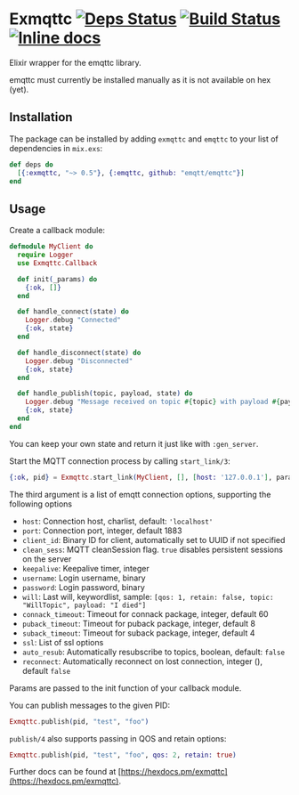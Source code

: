# Exmqttc [![Deps Status](https://beta.hexfaktor.org/badge/all/github/timbuchwaldt/exmqttc.svg)](https://beta.hexfaktor.org/github/timbuchwaldt/exmqttc) [![Build Status](https://travis-ci.org/timbuchwaldt/exmqttc.svg?branch=master)](https://travis-ci.org/timbuchwaldt/exmqttc) [![Inline docs](http://inch-ci.org/github/timbuchwaldt/exmqttc.svg?branch=master)](http://inch-ci.org/github/timbuchwaldt/exmqttc)

Elixir wrapper for the emqttc library.

emqttc must currently be installed manually as it is not available on hex (yet).

## Installation

The package can be installed by adding `exmqttc` and `emqttc` to your list of dependencies in `mix.exs`:

```elixir
def deps do
  [{:exmqttc, "~> 0.5"}, {:emqttc, github: "emqtt/emqttc"}]
end
```


## Usage

Create a callback module:
```elixir
defmodule MyClient do
  require Logger
  use Exmqttc.Callback

  def init(_params) do
    {:ok, []}
  end

  def handle_connect(state) do
    Logger.debug "Connected"
    {:ok, state}
  end

  def handle_disconnect(state) do
    Logger.debug "Disconnected"
    {:ok, state}
  end

  def handle_publish(topic, payload, state) do
    Logger.debug "Message received on topic #{topic} with payload #{payload}"
    {:ok, state}
  end
end
```

You can keep your own state and return it just like with `:gen_server`.

Start the MQTT connection process by calling `start_link/3`:
```elixir
{:ok, pid} = Exmqttc.start_link(MyClient, [], [host: '127.0.0.1'], params)
```
The third argument is a list of emqtt connection options, supporting the following options

- `host`: Connection host, charlist, default: `'localhost'`
- `port`: Connection port, integer, default 1883
- `client_id`: Binary ID for client, automatically set to UUID if not specified
- `clean_sess`: MQTT cleanSession flag. `true` disables persistent sessions on the server
- `keepalive`: Keepalive timer, integer
- `username`: Login username, binary
- `password`: Login password, binary
- `will`: Last will, keywordlist, sample: `[qos: 1, retain: false, topic: "WillTopic", payload: "I died"]`
- `connack_timeout`: Timeout for connack package, integer, default 60
- `puback_timeout`: Timeout for puback package, integer, default 8
- `suback_timeout`: Timeout for suback package, integer, default 4
- `ssl`: List of ssl options
- `auto_resub`: Automatically resubscribe to topics, boolean, default: `false`
- `reconnect`: Automatically reconnect on lost connection, integer (),  default `false`

Params are passed to the init function of your callback module.

You can publish messages to the given PID:

```elixir
Exmqttc.publish(pid, "test", "foo")
```

`publish/4` also supports passing in QOS and retain options:
```elixir
Exmqttc.publish(pid, "test", "foo", qos: 2, retain: true)
```

Further docs can be found at [https://hexdocs.pm/exmqttc](https://hexdocs.pm/exmqttc).
